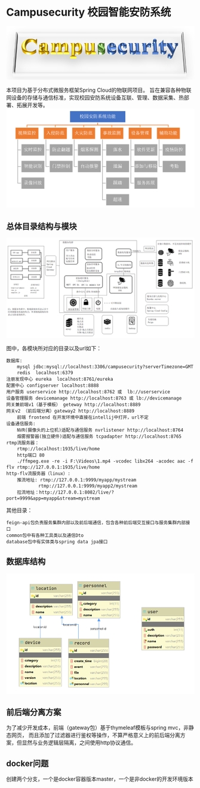# Campusecurity 校园智能安防系统
![img](./img/title.png)

本项目为基于分布式微服务框架Spring Cloud的物联网项目。
旨在兼容各种物联网设备的存储与通信标准，实现校园安防系统设备互联、管理、数据采集、热部署、拓展开发等。
![img](./img/2.png)
## 总体目录结构与模块
![img](./img/1.png)

图中，各模块所对应的目录以及url如下：

    数据库:
        mysql jdbc:mysql://localhost:3306/campusecurity?serverTimezone=GMT
        redis  localhost:6379
    注册发现中心 eureka  localhost:8761/eureka
    配置中心 configserver localhost:8888
    用户服务 userservice http://localhost:8762 或  lb://userservice
    设备管理服务 devicemanage http://localhost:8763 或 lb://devicemanage
    网关兼前端v1（基于模板） geteway http://localhost:8889
    网关v2 （前后端分离）gateway2 http://localhost:8889
        前端 frontend 在开发环境中直接在intellij中打开，url不定
    设备通信服务:
        NVR(摄像头的上位机)适配与通信服务 nvrlistener http://localhost:8764
        烟雾报警器(独立硬件)适配与通信服务 tcpadapter http://localhost:8765
    rtmp流服务器：
        rtmp://localhost:1935/live/home
        http端口 80
        ./ffmpeg.exe -re -i F:\Videos\1.mp4 -vcodec libx264 -acodec aac -f flv rtmp://127.0.0.1:1935/live/home
    http-flv流服务器（linux）:
        推流地址: rtmp://127.0.0.1:9999/myapp/mystream
                rtmp://127.0.0.1:9999/myapp2/mystream
        拉流地址：http://127.0.0.1:8082/live/?port=9999&app=myapp&stream=mystream

其他目录：

    feign-api包负责服务集群内部以及前后端通信，包含各种前后端交互接口与服务集群内部接口
    common包中有各种工具类以及通信Dto
    database包中有实体类与spring data jpa接口

## 数据库结构
![img](./img/3.png)

## 前后端分离方案
为了减少开发成本，前端（gateway包）基于thymeleaf模板与spring mvc，非静态网页，
而且添加了过滤器进行鉴权等操作，不算严格意义上的前后端分离方案，但显然与业务逻辑层隔离，之间使用http协议通信。

## docker问题
创建两个分支，一个是docker容器版本master，一个是非docker的开发环境版本
